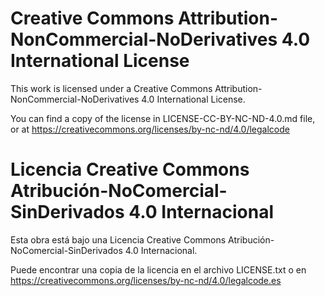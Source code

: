 # Creative Commons Attribution-NonCommercial-NoDerivatives 4.0 International License

This work is licensed under a Creative Commons Attribution-NonCommercial-NoDerivatives 4.0 International License.

You can find a copy of the license in LICENSE-CC-BY-NC-ND-4.0.md file, or at https://creativecommons.org/licenses/by-nc-nd/4.0/legalcode

# Licencia Creative Commons Atribución-NoComercial-SinDerivados 4.0 Internacional

Esta obra está bajo una Licencia Creative Commons Atribución-NoComercial-SinDerivados 4.0 Internacional.

Puede encontrar una copia de la licencia en el archivo LICENSE.txt o en https://creativecommons.org/licenses/by-nc-nd/4.0/legalcode.es

